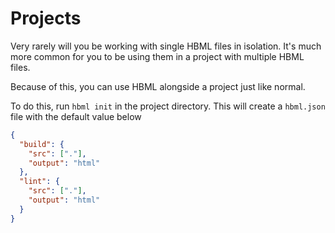 # Projects

Very rarely will you be working with single HBML files in isolation. It's much more common for you to be using them in a project with multiple HBML files.

Because of this, you can use HBML alongside a project just like normal.

To do this, run `hbml init` in the project directory. This will create a `hbml.json` file with the default value below

```json
{
  "build": {
    "src": ["."],
    "output": "html"
  },
  "lint": {
    "src": ["."],
    "output": "html"
  }
}
```
